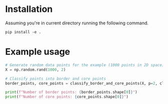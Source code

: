 # Installation
Assuming you're in current directory running the following command.
```
pip install -e .
```

# Example usage

```py
# Generate random data points for the example (1000 points in 2D space)
X = np.random.rand(1000, 2)

# Classify points into border and core points
border_points, core_points = classify_border_and_core_points(X, p=2, close=100, percentile=60)

print(f"Number of border points: {border_points.shape[0]}")
print(f"Number of core points: {core_points.shape[0]}")
```
